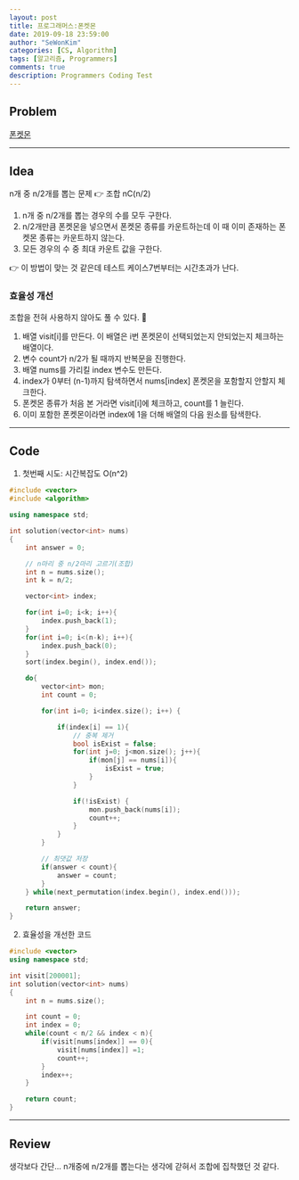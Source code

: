 ```yaml
---
layout: post
title: 프로그래머스:폰켓몬
date: 2019-09-18 23:59:00
author: "SeWonKim"
categories: [CS, Algorithm]
tags: [알고리즘, Programmers]
comments: true
description: Programmers Coding Test
---
```


## Problem

[폰켓몬](https://programmers.co.kr/learn/courses/30/lessons/1845)

---

## Idea

n개 중 n/2개를 뽑는 문제 👉 조합 nC(n/2)

1. n개 중 n/2개를 뽑는 경우의 수를 모두 구한다.
2. n/2개만큼 폰켓몬을 넣으면서 폰켓몬 종류를 카운트하는데 이 때 이미 존재하는 폰켓몬 종류는 카운트하지 않는다.
3. 모든 경우의 수 중 최대 카운트 값을 구한다.

👉 이 방법이 맞는 것 같은데 테스트 케이스7번부터는 시간초과가 난다.

### 효율성 개선

조합을 전혀 사용하지 않아도 풀 수 있다. 😬

1. 배열 visit[i]를 만든다. 이 배열은 i번 폰켓몬이 선택되었는지 안되었는지 체크하는 배열이다.
2. 변수 count가 n/2가 될 때까지 반복문을 진행한다.
3. 배열 nums를 가리킬 index 변수도 만든다.
4. index가 0부터 (n-1)까지 탐색하면서 nums[index] 폰켓몬을 포함할지 안할지 체크한다.
5. 폰켓몬 종류가 처음 본 거라면 visit[i]에 체크하고, count를 1 늘린다.
6. 이미 포함한 폰켓몬이라면 index에 1을 더해 배열의 다음 원소를 탐색한다.

---

## Code

1. 첫번째 시도: 시간복잡도 O(n^2)

```cpp
#include <vector>
#include <algorithm>

using namespace std;

int solution(vector<int> nums)
{
	int answer = 0;

    // n마리 중 n/2마리 고르기(조합)
    int n = nums.size();
    int k = n/2;

    vector<int> index;

    for(int i=0; i<k; i++){
        index.push_back(1);
    }
    for(int i=0; i<(n-k); i++){
        index.push_back(0);
    }
    sort(index.begin(), index.end());

    do{
        vector<int> mon;
        int count = 0;

        for(int i=0; i<index.size(); i++) {

            if(index[i] == 1){
                // 중복 제거
                bool isExist = false;
                for(int j=0; j<mon.size(); j++){
                    if(mon[j] == nums[i]){
                        isExist = true;
                    }
                }

                if(!isExist) {
                    mon.push_back(nums[i]);
                    count++;
                }
            }
        }

        // 최댓값 저장
        if(answer < count){
            answer = count;
        }
    } while(next_permutation(index.begin(), index.end()));

	return answer;
}
```

2. 효율성을 개선한 코드

```cpp
#include <vector>
using namespace std;

int visit[200001];
int solution(vector<int> nums)
{
    int n = nums.size();

    int count = 0;
    int index = 0;
    while(count < n/2 && index < n){
        if(visit[nums[index]] == 0){
            visit[nums[index]] =1;
            count++;
        }
        index++;
    }

	return count;
}
```

---

## Review

생각보다 간단...
n개중에 n/2개를 뽑는다는 생각에 갇혀서 조합에 집착했던 것 같다.
